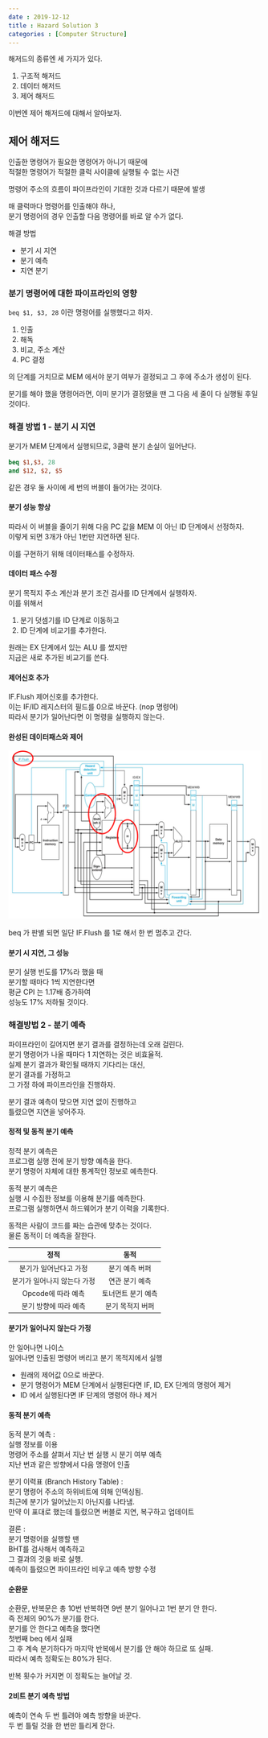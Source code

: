 ```yaml
---
date : 2019-12-12
title : Hazard Solution 3
categories : [Computer Structure]
---
```


해저드의 종류엔 세 가지가 있다.  
1. 구조적 해저드  
2. 데이터 해저드  
3. 제어 해저드  

이번엔 제어 해저드에 대해서 알아보자.  

## 제어 해저드 

인출한 명령어가 필요한 명령어가 아니기 때문에  
적절한 명령어가 적절한 클럭 사이클에 실행될 수 없는 사건  

명령어 주소의 흐름이 파이프라인이 기대한 것과 다르기 때문에 발생  

매 클럭마다 명령어를 인출해야 하나,  
분기 명령어의 경우 인출할 다음 명령어를 바로 알 수가 없다.  

해결 방법
- 분기 시 지연  
- 분기 예측  
- 지연 분기  


### 분기 명령어에 대한 파이프라인의 영향

`beq $1, $3, 28` 이란 명령어를 실행했다고 하자.  
1. 인출  
2. 해독  
3. 비교, 주소 계산  
4. PC 결정  

의 단계를 거치므로 MEM 에서야 분기 여부가 결정되고 그 후에 주소가 생성이 된다.  

분기를 해야 했을 명령어라면, 이미 분기가 결정됐을 땐 그 다음 세 줄이 다 실행될 후일 것이다.  


### 해결 방법 1 - 분기 시 지연

분기가 MEM 단계에서 실행되므로, 3클럭 분기 손실이 일어난다.  

```MIPS
beq $1,$3, 28
and $12, $2, $5
``` 

같은 경우 둘 사이에 세 번의 버블이 들어가는 것이다.  

#### 분기 성능 향상

따라서 이 버블을 줄이기 위해 다음 PC 값을 MEM 이 아닌 ID 단계에서 선정하자.  
이렇게 되면 3개가 아닌 1번만 지연하면 된다.  

이를 구현하기 위해 데이터패스를 수정하자.  

#### 데이터 패스 수정 

분기 목적지 주소 계산과 분기 조건 검사를 ID 단계에서 실행하자.  
이를 위해서  
1. 분기 덧셈기를 ID 단계로 이동하고  
2. ID 단계에 비교기를 추가한다.  

원래는 EX 단계에서 있는 ALU 를 썼지만  
지금은 새로 추가된 비교기를 쓴다.  

#### 제어신호 추가

IF.Flush 제어신호를 추가한다.  
이는 IF/ID 레지스터의 필드를 0으로 바꾼다. (nop 명령어)  
따라서 분기가 일어난다면 이 명령을 실행하지 않는다.  

#### 완성된 데이터패스와 제어

![newbeq](./img/newbeq.png)

beq 가 판별 되면 일단 IF.Flush 를 1로 해서 한 번 멈추고 간다.  


#### 분기 시 지연, 그 성능

분기 실행 빈도를 17%라 했을 때  
분기할 때마다 1씩 지연한다면  
평균 CPI 는 1.17배 증가하여  
성능도 17% 저하될 것이다.  


### 해결방법 2 - 분기 예측

파이프라인이 길어지면 분기 결과를 결정하는데 오래 걸린다.  
분기 명령어가 나올 때마다 1 지연하는 것은 비효율적.  
실제 분기 결과가 확인될 때까지 기다리는 대신,  
분기 결과를 가정하고  
그 가정 하에 파이프라인을 진행하자.  

분기 결과 예측이 맞으면 지연 없이 진행하고  
틀렸으면 지연을 넣어주자.  


#### 정적 및 동적 분기 예측

정적 분기 예측은  
프로그램 실행 전에 분기 방향 예측을 한다.  
분기 명령어 자체에 대한 통계적인 정보로 예측한다.  

동적 분기 예측은  
실행 시 수집한 정보를 이용해 분기를 예측한다.  
프로그램 실행하면서 하드웨어가 분기 이력을 기록한다.  

동적은 사람이 코드를 짜는 습관에 맞추는 것이다.  
물론 동적이 더 예측을 잘한다.  


|정적|동적|
|:---:|:---:|
|분기가 일어난다고 가정|분기 예측 버퍼|
|분기가 일어나지 않는다 가정|연관 분기 예측|
|Opcode에 따라 예측|토너먼트 분기 예측|
|분기 방향에 따라 예측|분기 목적지 버퍼|



#### 분기가 일어나지 않는다 가정

안 일어나면 나이스  
일어나면 인출된 명령어 버리고 분기 목적지에서 실행  
- 원래의 제어값 0으로 바꾼다.  
- 분기 명령어가 MEM 단계에서 실행된다면 IF, ID, EX 단계의 명령어 제거
- ID 에서 실행된다면 IF 단계의 명령어 하나 제거


#### 동적 분기 예측 

동적 분기 예측 :   
실행 정보를 이용  
명령어 주소를 살펴서 지난 번 실행 시 분기 여부 예측  
지난 번과 같은 방향에서 다음 명령어 인출  

분기 이력표 (Branch History Table) :  
분기 명령어 주소의 하위비트에 의해 인덱싱됨.  
최근에 분기가 일어났는지 아닌지를 나타냄.  
만약 이 표대로 했는데 틀렸으면 버블로 지연, 복구하고 업데이트  

결론 :  
분기 명령어을 실행할 땐  
BHT를 검사해서 예측하고  
그 결과의 것을 바로 실행.  
예측이 틀렸으면 파이프라인 비우고 예측 방향 수정  


#### 순환문

순환문, 반복문은 총 10번 반복하면 9번 분기 일어나고 1번 분기 안 한다.  
즉 전체의 90%가 분기를 한다.  
분기를 안 한다고 예측을 했다면  
첫번째 beq 에서 실패  
그 후 계속 분기하다가 마지막 반복에서 분기를 안 해야 하므로 또 실패.  
따라서 예측 정확도는 80%가 된다.  

반복 횟수가 커지면 이 정확도는 늘어날 것.

#### 2비트 분기 예측 방법

예측이 연속 두 번 틀려야 예측 방향을 바꾼다.  
두 번 틀릴 것을 한 번만 틀리게 한다.  


